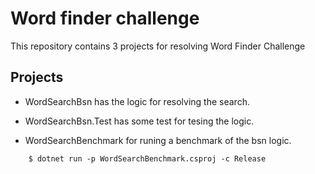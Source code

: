 # Word finder challenge

This repository contains 3 projects for resolving Word Finder Challenge

## Projects
* WordSearchBsn has the logic for resolving the search.

* WordSearchBsn.Test has some test for tesing the logic.

* WordSearchBenchmark for runing a benchmark of the bsn logic.
```
    $ dotnet run -p WordSearchBenchmark.csproj -c Release
```
